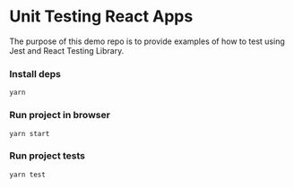 # Unit Testing React Apps

The purpose of this demo repo is to provide examples of how to test using Jest and React Testing Library.

### Install deps

```
yarn
```

### Run project in browser

```
yarn start
```

### Run project tests

```
yarn test
```
